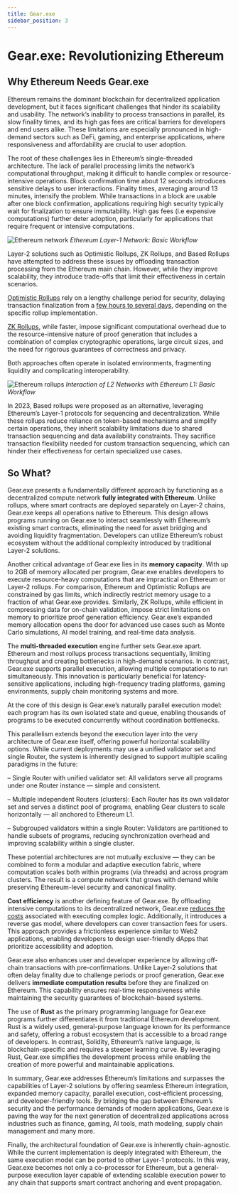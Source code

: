 ```yaml
---
title: Gear.exe
sidebar_position: 3
---
```


# Gear.exe: Revolutionizing Ethereum

## Why Ethereum Needs Gear.exe

Ethereum remains the dominant blockchain for decentralized application development, but it faces significant challenges
that hinder its scalability and usability. The network’s inability to process transactions in parallel, its slow
finality times, and its high gas fees are critical barriers for developers and end users alike. These limitations are
especially pronounced in high-demand sectors such as DeFi, gaming, and enterprise applications, where responsiveness and
affordability are crucial to user adoption.

The root of these challenges lies in Ethereum’s single-threaded architecture. The lack of parallel processing limits the
network’s computational throughput, making it difficult to handle complex or resource-intensive operations. Block
confirmation time about 12 seconds introduces sensitive delays to user interactions. Finality times, averaging around 13
minutes, intensify the problem. While transactions in a block are usable after one block confirmation, applications
requiring high security typically wait for finalization to ensure immutability. High gas fees (i.e expensive
computations) further deter adoption, particularly for applications that require frequent or intensive computations.

![Ethereum network](/img/eth-net.jpg)
_Ethereum Layer-1 Network: Basic Workflow_

Layer-2 solutions such as Optimistic Rollups, ZK Rollups, and Based Rollups have attempted to address these issues by
offloading transaction processing from the Ethereum main chain. However, while they improve scalability, they introduce
trade-offs that limit their effectiveness in certain scenarios.

[Optimistic Rollups](/docs/glossary.md#optimistic-rollups) rely on a lengthy challenge period for security, delaying
transaction finalization from
a [few hours to several days](https://ethereum.org/en/developers/docs/scaling/optimistic-rollups/#l1-l2-interoperability),
depending on the specific rollup implementation.

[ZK Rollups](/docs/glossary.md#zk-rollups-zero-knowledge-rollups), while faster, impose significant computational
overhead due to the resource-intensive nature of proof generation that includes a combination of complex cryptographic
operations, large circuit sizes, and the need for rigorous guarantees of correctness and privacy.

Both approaches often operate in isolated environments, fragmenting liquidity and complicating interoperability.

![Ethereum rollups](/img/eth-rollups.jpg)
_Interaction of L2 Networks with Ethereum L1: Basic Workflow_

In 2023, Based rollups were proposed as an alternative, leveraging Ethereum’s Layer-1 protocols for sequencing and
decentralization. While these rollups reduce reliance on token-based mechanisms and simplify certain operations, they
inherit scalability limitations due to shared transaction sequencing and data availability constraints. They sacrifice
transaction flexibility needed for custom transaction sequencing, which can hinder their effectiveness for certain
specialized use cases.

## So What?

Gear.exe presents a fundamentally different approach by functioning as a decentralized compute network **fully
integrated with Ethereum**. Unlike rollups, where smart contracts are deployed separately on Layer-2 chains, Gear.exe
keeps all operations native to Ethereum. This design allows programs running on Gear.exe to interact seamlessly with
Ethereum’s existing smart contracts, eliminating the need for asset bridging and avoiding liquidity fragmentation.
Developers can utilize Ethereum’s robust ecosystem without the additional complexity introduced by traditional Layer-2
solutions.

Another critical advantage of Gear.exe lies in its **memory capacity**. With up to 2GB of memory allocated per program,
Gear.exe enables developers to execute resource-heavy computations that are impractical on Ethereum or Layer-2 rollups.
For comparison, Ethereum and Optimistic Rollups are constrained by gas limits, which indirectly restrict memory usage to
a fraction of what Gear.exe provides. Similarly, ZK Rollups, while efficient in compressing data for on-chain
validation, impose strict limitations on memory to prioritize proof generation efficiency. Gear.exe’s expanded memory
allocation opens the door for advanced use cases such as Monte Carlo simulations, AI model training, and real-time data
analysis.

The **multi-threaded execution** engine further sets Gear.exe apart.
Ethereum and most rollups process transactions
sequentially, limiting throughput and creating bottlenecks in high-demand scenarios.
In contrast, Gear.exe supports parallel execution, allowing multiple computations to run simultaneously.
This innovation is particularly beneficial for latency-sensitive applications,
including high-frequency trading platforms, gaming environments, supply chain monitoring systems and more.

At the core of this design is Gear.exe’s naturally parallel execution model: each program has its own isolated state and queue, enabling thousands of programs to be executed concurrently without coordination bottlenecks.

This parallelism extends beyond the execution layer into the very architecture of Gear.exe itself, offering powerful horizontal scalability options. While current deployments may use a unified validator set and single Router, the system is inherently designed to support multiple scaling paradigms in the future:

– Single Router with unified validator set: All validators serve all programs under one Router instance — simple and consistent.

– Multiple independent Routers (clusters): Each Router has its own validator set and serves a distinct pool of programs, enabling Gear clusters to scale horizontally — all anchored to Ethereum L1.

– Subgrouped validators within a single Router: Validators are partitioned to handle subsets of programs, reducing synchronization overhead and improving scalability within a single cluster.

These potential architectures are not mutually exclusive — they can be combined to form a modular and adaptive execution fabric, where computation scales both within programs (via threads) and across program clusters. The result is a compute network that grows with demand while preserving Ethereum-level security and canonical finality.

**Cost efficiency** is another defining feature of Gear.exe. By offloading intensive computations to its decentralized
network, Gear.exe [reduces the costs](https://github.com/gear-foundation/arkanoid/tree/master) associated with executing
complex logic. Additionally, it introduces a reverse gas model, where developers can cover transaction fees for users.
This approach provides a frictionless experience similar to Web2 applications, enabling developers to design
user-friendly dApps that prioritize accessibility and adoption.

Gear.exe also enhances user and developer experience by allowing off-chain transactions with pre-confirmations. Unlike
Layer-2 solutions that often delay finality due to challenge periods or proof generation, Gear.exe delivers **immediate
computation results** before they are finalized on Ethereum. This capability ensures real-time responsiveness while
maintaining the security guarantees of blockchain-based systems.

The use of **Rust** as the primary programming language for Gear.exe programs further differentiates it from traditional
Ethereum development. Rust is a widely used, general-purpose language known for its performance and safety, offering a
robust ecosystem that is accessible to a broad range of developers. In contrast, Solidity, Ethereum’s native language,
is blockchain-specific and requires a steeper learning curve. By leveraging Rust, Gear.exe simplifies the development
process while enabling the creation of more powerful and maintainable applications.

In summary, Gear.exe addresses Ethereum’s limitations and surpasses the capabilities of Layer-2 solutions by offering
seamless Ethereum integration, expanded memory capacity, parallel execution, cost-efficient processing, and
developer-friendly tools. By bridging the gap between Ethereum’s security and the performance demands of modern
applications, Gear.exe is paving the way for the next generation of decentralized applications across industries such as
finance, gaming, AI tools, math modeling, supply chain management and many more.

Finally, the architectural foundation of Gear.exe is inherently chain-agnostic. While the current implementation is deeply integrated with Ethereum, the same execution model can be ported to other Layer-1 protocols. In this way, Gear.exe becomes not only a co-processor for Ethereum, but a general-purpose execution layer capable of extending scalable execution power to any chain that supports smart contract anchoring and event propagation.
